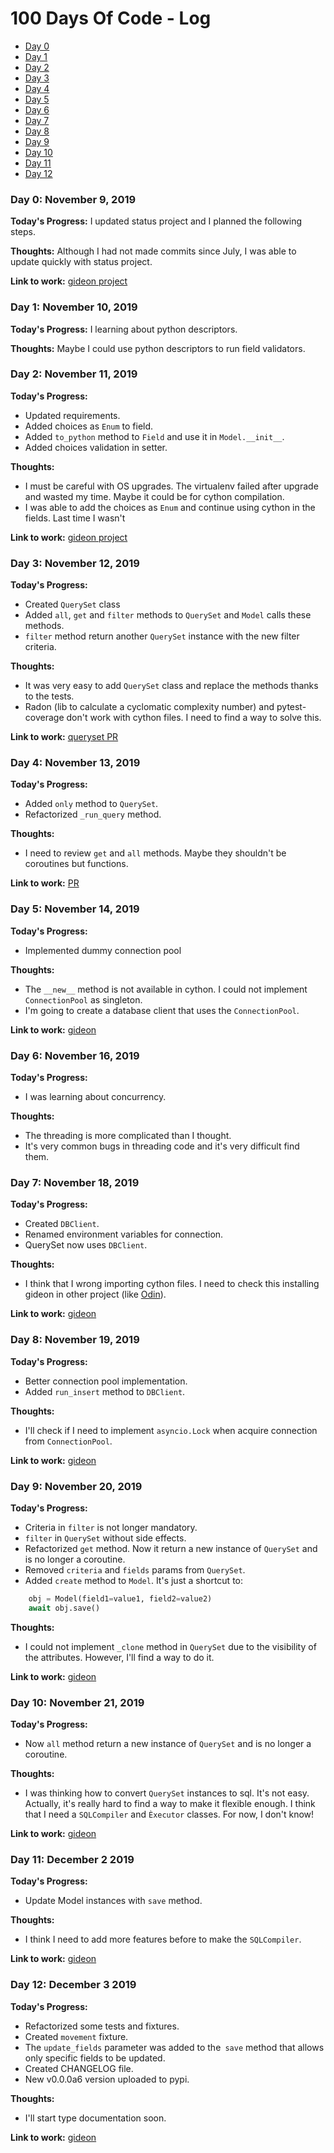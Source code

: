 # 100 Days Of Code - Log

* [Day 0](#day0)
* [Day 1](#day1)
* [Day 2](#day2)
* [Day 3](#day3)
* [Day 4](#day4)
* [Day 5](#day5)
* [Day 6](#day6)
* [Day 7](#day7)
* [Day 8](#day8)
* [Day 9](#day9)
* [Day 10](#day10)
* [Day 11](#day11)
* [Day 12](#day12)

<a id="day0"></a>
### Day 0: November 9, 2019

**Today's Progress:** I updated status project and I planned the following steps.

**Thoughts:** Although I had not made commits since July, I was able to update quickly with status project.

**Link to work:** [gideon project](https://github.com/pity7736/gideon)


<a id="day1"></a>
### Day 1: November 10, 2019

**Today's Progress:** I learning about python descriptors.

**Thoughts:** Maybe I could use python descriptors to run field validators.


<a id="day2"></a>
### Day 2: November 11, 2019

**Today's Progress:**

* Updated requirements.
* Added choices as `Enum` to field.
* Added `to_python` method to `Field` and use it in `Model.__init__`.
* Added choices validation in setter.

**Thoughts:**

* I must be careful with OS upgrades. The virtualenv failed after upgrade and wasted my time. Maybe it could be for cython compilation.
* I was able to add the choices as `Enum` and continue using cython in the fields. Last time I wasn't

**Link to work:** [gideon project](https://github.com/pity7736/gideon)


<a id="day3"></a>
### Day 3: November 12, 2019

**Today's Progress:**

* Created `QuerySet` class
* Added `all`, `get` and `filter` methods to `QuerySet` and `Model` calls these methods.
* `filter` method return another `QuerySet` instance with the new filter criteria.

**Thoughts:**

* It was very easy to add `QuerySet` class and replace the methods thanks to the tests.
* Radon (lib to calculate a cyclomatic complexity number) and pytest-coverage don't work with cython files. I need to find a way to solve this.

**Link to work:** [queryset PR](https://github.com/pity7736/gideon/pull/1/files)

<a id="day4"></a>
### Day 4: November 13, 2019

**Today's Progress:**

* Added `only` method to `QuerySet`.
* Refactorized `_run_query` method.

**Thoughts:**

* I need to review `get` and `all` methods. Maybe they shouldn't be coroutines but functions.

**Link to work:** [PR](https://github.com/pity7736/gideon/pull/2/files)

<a id="day5"></a>
### Day 5: November 14, 2019

**Today's Progress:**

* Implemented dummy connection pool

**Thoughts:**

* The `__new__` method is not available in cython. I could not implement `ConnectionPool` as singleton.
* I'm going to create a  database client that uses the `ConnectionPool`.

**Link to work:** [gideon](https://github.com/pity7736/gideon/)

<a id="day6"></a>
### Day 6: November 16, 2019

**Today's Progress:**

* I was learning about concurrency.

**Thoughts:**

* The threading is more complicated than I thought.
* It's very common bugs in threading code and it's very difficult find them.


<a id="day7"></a>
### Day 7: November 18, 2019

**Today's Progress:**

* Created `DBClient`.
* Renamed environment variables for connection.
* QuerySet now uses `DBClient`.

**Thoughts:**

* I think that I wrong importing cython files. I need to check this installing gideon in other project (like [Odin](https://github.com/pity7736/odin)).

**Link to work:** [gideon](https://github.com/pity7736/gideon)

<a id="day8"></a>
### Day 8: November 19, 2019

**Today's Progress:**

* Better connection pool implementation.
* Added `run_insert` method to `DBClient`.

**Thoughts:**

* I'll check if I need to implement `asyncio.Lock` when acquire connection from `ConnectionPool`.

**Link to work:** [gideon](https://github.com/pity7736/gideon)

<a id="day9"></a>
### Day 9: November 20, 2019

**Today's Progress:**

* Criteria in `filter` is not longer mandatory.
* `filter` in `QuerySet` without side effects.
* Refactorized `get` method. Now it return a new instance of `QuerySet` and is no longer a coroutine.
* Removed `criteria` and `fields` params from `QuerySet`.
* Added `create` method to `Model`. It's just a shortcut to:
```python
    obj = Model(field1=value1, field2=value2)
    await obj.save()
```

**Thoughts:**

* I could not implement `_clone` method in `QuerySet` due to the visibility of the attributes. However, I'll find a way to do it.

**Link to work:** [gideon](https://github.com/pity7736/gideon)

<a id="day10"></a>
### Day 10: November 21, 2019

**Today's Progress:**

* Now `all` method return a new instance of `QuerySet` and is no longer a coroutine.


**Thoughts:**

* I was thinking how to convert `QuerySet` instances to sql. It's not easy. Actually, it's really hard to find a way to make it flexible enough. I think that I need a `SQLCompiler` and `Èxecutor` classes. For now, I don't know!

**Link to work:** [gideon](https://github.com/pity7736/gideon)

<a id="day11"></a>
### Day 11: December 2 2019

**Today's Progress:**

* Update Model instances with `save` method.


**Thoughts:**

* I think I need to add more features before to make the `SQLCompiler`.

**Link to work:** [gideon](https://github.com/pity7736/gideon)

<a id="day12"></a>
### Day 12: December 3 2019

**Today's Progress:**

* Refactorized some tests and fixtures.
* Created `movement` fixture.
* The `update_fields` parameter was added to the` save` method that allows only specific fields to be updated.
* Created CHANGELOG file.
* New v0.0.0a6 version uploaded to pypi.


**Thoughts:**

* I'll start type documentation soon.

**Link to work:** [gideon](https://github.com/pity7736/gideon)

